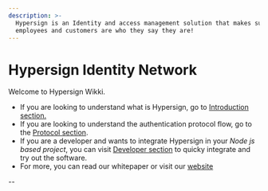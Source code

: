 ```yaml
---
description: >-
  Hypersign is an Identity and access management solution that makes sure your
  employees and customers are who they say they are!
---
```


# Hypersign Identity Network

Welcome to Hypersign Wikki.

* If you are looking to understand what is Hypersign, go to [Introduction section.](gen/intro/)
* If you are looking to understand the authentication protocol flow, go to the [Protocol section](broken-reference).
* If you are a developer and wants to integrate Hypersign in your _Node js based project_, you can visit [Developer section](broken-reference) to quicky integrate and try out the software.
* For more, you can read our whitepaper or visit our [website](https://hypersign.id)

--
